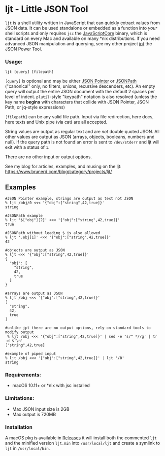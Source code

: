 # ljt - Little JSON Tool 

`ljt` is a shell utility written in JavaScript that can quickly extract values from JSON data. It can be used standalone or embedded as a function into _your_ shell scripts and only requires `jsc` the [JavaScriptCore](https://trac.webkit.org/wiki/JavaScriptCore) binary, which is standard on every Mac and available on many \*nix distributions. If you need advanced JSON manipulation and querying, see my other project [jpt](https://github.com/brunerd/jpt) the JSON Power Tool.

### Usage: 
`ljt [query] [filepath]`

`[query]` is optional and may be either [JSON Pointer](https://datatracker.ietf.org/doc/html/rfc6901) or [JSONPath](https://datatracker.ietf.org/doc/draft-ietf-jsonpath-base/) ("canonical" only, no filters, unions, recursive descenders, etc). An empty query will output the entire JSON document with the default 2 spaces per level of indent. `plutil`-style "keypath" notation is also resolved (unless the key name **begins** with characters that collide with JSON Pointer, JSON Path, or jq-style expressions)

`[filepath]` can be any valid file path. Input via file redirection, here docs, here texts and Unix pipe (via cat) are all accepted.

String values are output as regular text and are _not_ double quoted JSON. All other values are output as JSON (arrays, objects, booleans, numbers and null). If the query path is not found an error is sent to `/dev/stderr` and ljt will exit with a status of `1`.

There are no other input or output options.

See my blog for articles, examples, and musing on the ljt: https://www.brunerd.com/blog/category/projects/ljt/

## Examples
```
#JSON Pointer example, strings are output as text not JSON
% ljt /obj/0 <<< '{"obj":["string",42,true]}'
string

#JSONPath example
% ljt '$["obj"][2]' <<< '{"obj":["string",42,true]}'
true

#JSONPath without leading $ is also allowed
% ljt '.obj[1]' <<< '{"obj":["string",42,true]}'
42

#objects are output as JSON
% ljt <<< '{"obj":["string",42,true]}'                                                                               
{
  "obj": [
    "string",
    42,
    true
  ]
}

#arrays are output as JSON
% ljt /obj <<< '{"obj":["string",42,true]}'
[
  "string",
  42,
  true
]

#unlike jpt there are no output options, rely on standard tools to modify output
 % ljt /obj <<< '{"obj":["string",42,true]}' | sed -e 's/^ *//g' | tr -d $'\n'
["string",42,true]

#example of piped input
% ljt /obj <<< '{"obj":["string",42,true]}' | ljt '/0'  
string
```

### Requirements:
* macOS 10.11+ or \*nix with jsc installed

### Limitations:
* Max JSON input size is 2GB
* Max output is 720MB

### Installation
A macOS pkg is available in [Releases](https://github.com/brunerd/ljt/releases) it will install both the commented `ljt` and the minified version `ljt.min` into `/usr/local/ljt` and create a symlink to `ljt` in `/usr/local/bin`.
